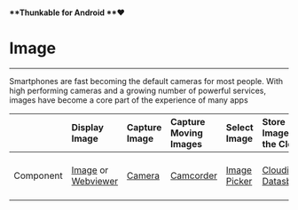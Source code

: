 #### **Thunkable for Android **❤

# Image

---

Smartphones are fast becoming the default cameras for most people. With high performing cameras and a growing number of powerful services, images have become a core part of the experience of many apps

|  | Display Image | Capture Image | Capture Moving Images | Select Image | Store Image in the Cloud | Understand Image |
| :--- | :--- | :--- | :--- | :--- | :--- | :--- |
| Component | [Image](/components/image-+-video/image.md) or [Webviewer](/components/webview.md) | [Camera](/components/image-+-video/camera.md) | [Camcorder](/components/image-+-video/camcorder.md) | [Image Picker](/components/image-+-video/image-picker.md) | [Cloudinary Datasbase](/components/image-+-video/cloudinary-db.md) | [Microsoft Image and Emotion Recognizer](/components/image-+-video/microsoft-image-recognizer.md) |



